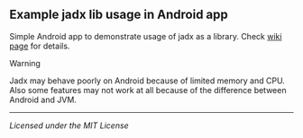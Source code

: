 ## Example jadx lib usage in Android app

Simple Android app to demonstrate usage of jadx as a library.
Check [wiki page](https://github.com/skylot/jadx/wiki/Use-jadx-as-a-library) for details.

> [!WARNING]
> Jadx may behave poorly on Android because of limited memory and CPU.
> Also some features may not work at all because of the difference between Android and JVM.

---------------------------------------
*Licensed under the MIT License*
